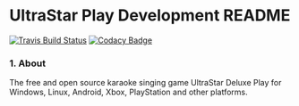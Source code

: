 # UltraStar Play Development README

[![Travis Build Status](https://travis-ci.org/UltraStar-Deluxe/Play.svg?branch=master)](https://travis-ci.org/UltraStar-Deluxe/Play)
[![Codacy Badge](https://api.codacy.com/project/badge/Grade/5eeefc3773e8405aac7332ce0e57ec86)](https://www.codacy.com/app/UltraStar-Deluxe/Play?utm_source=github.com&amp;utm_medium=referral&amp;utm_content=UltraStar-Deluxe/Play&amp;utm_campaign=Badge_Grade)

### 1. About
The free and open source karaoke singing game UltraStar Deluxe Play for Windows, Linux, Android, Xbox, PlayStation and other platforms.
